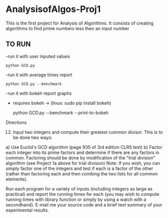 # AnalysisofAlgos-Proj1
This is the first project for Analysis of Algorithms. It consists of creating algorithms to find prime numbers less then an input number

TO RUN
-----------------
-run it with user inputed values

    python GCD.py

-run it with average times report

    python GCD.py --benchmark

-run it with bokeh report graphs
  * requires bokeh -> (linux: sudo pip install bokeh)


    python GCD.py --benchmark --print-to-bokeh






Directions

12. Input two integers and compute their greatest common
divisor. This is to be done two ways:

a) Use Euclid's GCD algorithm (page 935 of 3rd edition CLRS text)
b) Factor each integer into its prime factors
   and determine if there are any factors in common.
   Factoring should be done by modification of the
   "trial division" algorithm (see Project 1a above for trial division)
   Note: If you wish, you can simply factor one of the integers and test
if each is a factor of the other (rather than factoring each and then
combing the two lists for all common elements).

Run each program for a variety of inputs (including integers as large as
practical) and report the running times for each (you may wish to compute
running times with library function or simply by using a watch with a
secondhand). E-mail me your source code and a brief text summary of your
experimental results.
